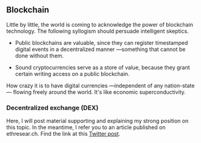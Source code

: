 
## Blockchain

Little by little, the world is coming to acknowledge the power of blockchain technology.
The following syllogism should persuade intelligent skeptics.

* Public blockchains are valuable, since they can register timestamped digital events in a decentralized manner —something that cannot be done without them.

* Sound cryptocurrencies serve as a store of value, because they grant certain writing access on a public blockchain.

How crazy it is to have digital currencies —independent of any nation-state— flowing freely around the world. It's like economic superconductivity.

### Decentralized exchange (DEX)

Here, I will post material supporting and explaining my strong position on this topic.
In the meantime, I refer you to an article published on ethresear.ch. 
Find the link at this [Twitter post](https://x.com/Syuhjtman/status/1823037287908745440).
<!-- Click below to learn about my strong position on this topic. -->

